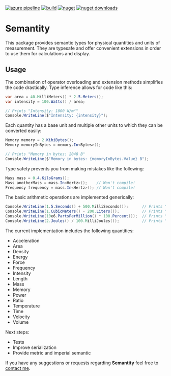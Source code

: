 [![azure pipeline](https://dev.azure.com/moritzfreyburger0423/Semantity%20Build/_apis/build/status/FreyMo.Semantity?branchName=master)](https://dev.azure.com/moritzfreyburger0423/Semantity%20Build/_build/latest?definitionId=1?branchName=master)
[![build](https://img.shields.io/azure-devops/build/moritzfreyburger0423/Semantity%20Build/1/master.svg)](https://dev.azure.com/moritzfreyburger0423/Semantity%20Build/_build/latest?definitionId=1?branchName=master)
[![nuget](https://img.shields.io/nuget/v/Semantity.svg?logo=nuget&logoColor=white)](https://www.nuget.org/packages/Semantity)
[![nuget downloads](https://img.shields.io/nuget/dt/Semantity.svg?logo=nuget&logoColor=white)](https://www.nuget.org/packages/Semantity)

# Semantity

This package provides semantic types for physical quantities and units of measurement. They are typesafe and offer convenient extensions in order to use them for calculations and display.

## Usage

The combination of operator overloading and extension methods simplifies the code drastically. Type inference allows for code like this:
```c#
var area = 40.MilliMeters() * 2.5.Meters();
var intensity = 100.Watts() / area;

// Prints "Intensity: 1000 W/m²"
Console.WriteLine($"Intensity: {intensity}");
```
Each quantity has a base unit and multiple other units to which they can be converted easily:
```c#
Memory memory = 2.KibiBytes();
Memory memoryInBytes = memory.In<Bytes>();

// Prints "Memory in bytes: 2048 B"
Console.WriteLine($"Memory in bytes: {memoryInBytes.Value} B");
```

Type safety prevents you from making mistakes like the following:
```c#
Mass mass = 0.4.KiloGrams();
Mass anotherMass = mass.In<Hertz>();    // Won't compile!
Frequency frequency = mass.In<Hertz>(); // Won't compile!
```

The basic arithmetic operations are implemented generically:
``` c#
Console.WriteLine(1.5.Seconds() + 500.MilliSeconds());      // Prints "2 s"
Console.WriteLine(1.CubicMeters() - 200.Liters());          // Prints "0.8 m³"
Console.WriteLine(10e6.PartsPerMillion() * 100.Percent());  // Prints "1 "
Console.WriteLine(2.Joules() / 100.MilliJoules());          // Prints "20 J"
```

The current implementation includes the following quantities:
* Acceleration
* Area
* Density
* Energy
* Force
* Frequency
* Intensity
* Length
* Mass
* Memory
* Power
* Ratio
* Temperature
* Time
* Velocity
* Volume

Next steps:
* Tests
* Improve serialization
* Provide metric and imperial semantic

If you have any suggestions or requests regarding **Semantity** feel free to [contact me](mailto:moritz.freyburger@gmx.de).
